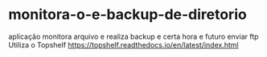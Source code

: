 # monitora-o-e-backup-de-diretorio
aplicação monitora arquivo e realiza backup e certa hora e futuro enviar ftp
Utiliza o Topshelf https://topshelf.readthedocs.io/en/latest/index.html
